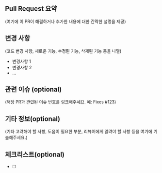 ## Pull Request 요약

(여기에 이 PR이 해결하거나 추가한 내용에 대한 간략한 설명을 제공)

## 변경 사항

(코드 변경 사항, 새로운 기능, 수정된 기능, 삭제된 기능 등을 나열)

- 변경사항 1
- 변경사항 2
- ...

## 관련 이슈 (optional)

(해당 PR과 관련된 이슈 번호를 링크해주세요. 예: Fixes #123)

## 기타 정보(optional)

(기타 고려해야 할 사항, 도움이 필요한 부분, 리뷰어에게 알려야 할 사항 등을 여기에 기술해주세요.)

## 체크리스트(optional)

- [ ] 
